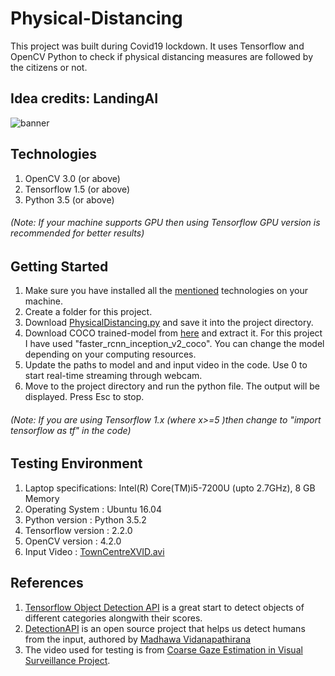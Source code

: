 # Physical-Distancing
This project was built during Covid19 lockdown. It uses Tensorflow and OpenCV Python to check if physical distancing measures are followed by the citizens or not.

## Idea credits: LandingAI

![banner](output.gif)

## Technologies 
1. OpenCV 3.0 (or above)
2. Tensorflow 1.5 (or above)
3. Python 3.5 (or above)
###### (Note: If your machine supports GPU then using Tensorflow GPU version is recommended for better results)

## Getting Started

1. Make sure you have installed all the [mentioned](#Technologies) technologies on your machine.
2. Create a folder for this project.
3. Download [PhysicalDistancing.py](https://github.com/SnoviyaD/physical-distancing/blob/master/PhysicalDistancing.py) and save it into the project directory.
4. Download COCO trained-model from [here](https://github.com/tensorflow/models/blob/master/research/object_detection/g3doc/detection_model_zoo.md) and extract it. For this project I have used "faster_rcnn_inception_v2_coco". You can change the model depending on your computing resources. 
5. Update the paths to model and and input video in the code. Use 0 to start real-time streaming through webcam.
6. Move to the project directory and run the python file. The output will be displayed. Press Esc to stop.
###### (Note: If you are using Tensorflow 1.x (where x>=5 )then change to "import tensorflow as tf" in the code)

## Testing Environment

1. Laptop specifications: Intel(R) Core(TM)i5-7200U (upto 2.7GHz), 8 GB Memory
2. Operating System     : Ubuntu 16.04
3. Python version       : Python 3.5.2
4. Tensorflow version   : 2.2.0 
5. OpenCV version       : 4.2.0     
6. Input Video          : [TownCentreXVID.avi](http://www.robots.ox.ac.uk/~lav/Research/Projects/2009bbenfold_headpose/project.html)

## References

1. [Tensorflow Object Detection API](https://github.com/tensorflow/models/tree/master/research/object_detection) is a great start to detect objects of different categories alongwith their scores.
2. [DetectionAPI](https://gist.github.com/madhawav/1546a4b99c8313f06c0b2d7d7b4a09e2) is an open source project that helps us detect humans from the input, authored by [Madhawa Vidanapathirana](https://gist.github.com/madhawav)
3. The video used for testing is from [Coarse Gaze Estimation in Visual Surveillance Project](http://www.robots.ox.ac.uk/~lav/Research/Projects/2009bbenfold_headpose/project.html).
